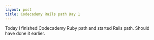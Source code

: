 ```yaml
---
layout: post
title: Codecademy Rails path Day 1
---
```

Today I finished Codecademy Ruby path and started Rails path. Should have done it earlier.
